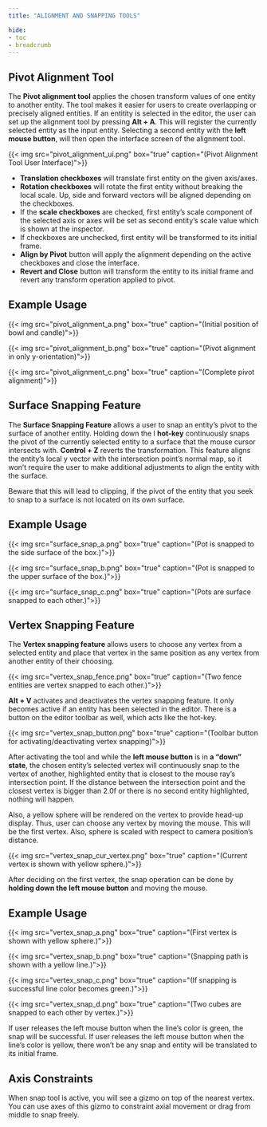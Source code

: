 ```yaml
---
title: "ALIGNMENT AND SNAPPING TOOLS"

hide:
- toc
- breadcrumb
---
```


## Pivot Alignment Tool

The **Pivot alignment tool** applies the chosen transform values of one entity to another entity. The tool makes it easier for users to create overlapping or precisely aligned entities. If an entitity is selected in the editor, the user can set up the alignment tool by pressing **Alt + A**. This will register the currently selected entity as the input entity. Selecting a second entity with the **left mouse button**, will then open the interface screen of the alignment tool.

{{< img src="pivot_alignment_ui.png" box="true" caption="(Pivot Alignment Tool User Interface)">}}

* **Translation checkboxes** will translate first entity on the given axis/axes.
* **Rotation checkboxes** will rotate the first entity without breaking the local scale. Up, side and forward vectors will be aligned depending on the checkboxes.
* If the **scale checkboxes** are checked, first entity’s scale component of the selected axis or axes will be set as second entity’s scale value which is shown at the inspector.
* If checkboxes are unchecked, first entity will be transformed to its initial frame.
* **Align by Pivot** button will apply the alignment depending on the active checkboxes and close the interface.
* **Revert and Close** button will transform the entity to its initial frame and revert any transform operation applied to pivot.

## Example Usage

{{< img src="pivot_alignment_a.png" box="true" caption="(Initial position of bowl and candle)">}}

{{< img src="pivot_alignment_b.png" box="true" caption="(Pivot alignment in only y-orientation)">}}

{{< img src="pivot_alignment_c.png" box="true" caption="(Complete pivot alignment)">}}

## Surface Snapping Feature

The **Surface Snapping Feature** allows a user to snap an entity’s pivot to the surface of another entity. Holding down the I **hot-key** continuously snaps the pivot of the currently selected entity to a surface that the mouse cursor intersects with. **Control + Z** reverts the transformation. This feature aligns the entity’s local y vector with the intersection point’s normal map, so it won’t require the user to make additional adjustments to align the entity with the surface.

Beware that this will lead to clipping, if the pivot of the entity that you seek to snap to a surface is not located on its own surface.

## Example Usage

{{< img src="surface_snap_a.png" box="true" caption="(Pot is snapped to the side surface of the box.)">}}

{{< img src="surface_snap_b.png" box="true" caption="(Pot is snapped to the upper surface of the box.)">}}

{{< img src="surface_snap_c.png" box="true" caption="(Pots are surface snapped to each other.)">}}

## Vertex Snapping Feature

The **Vertex snapping feature** allows users to choose any vertex from a selected entity and place that vertex in the same position as any vertex from another entity of their choosing.

{{< img src="vertex_snap_fence.png" box="true" caption="(Two fence entities are vertex snapped to each other.)">}}

**Alt + V** activates and deactivates the vertex snapping feature. It only becomes active if an entity has been selected in the editor. There is a button on the editor toolbar as well, which acts like the hot-key.

{{< img src="vertex_snap_button.png" box="true" caption="(Toolbar button for activating/deactivating vertex snapping)">}}

After activating the tool and while the **left mouse button** is in **a “down” state**, the chosen entity’s selected vertex will continuously snap to the vertex of another, highlighted entity that is closest to the mouse ray’s intersection point. If the distance between the intersection point and the closest vertex is bigger than 2.0f or there is no second entity highlighted, nothing will happen.

Also, a yellow sphere will be rendered on the vertex to provide head-up display. Thus, user can choose any vertex by moving the mouse. This will be the first vertex. Also, sphere is scaled with respect to camera position’s distance.

{{< img src="vertex_snap_cur_vertex.png" box="true" caption="(Current vertex is shown with yellow sphere.)">}}

After deciding on the first vertex, the snap operation can be done by **holding down the left mouse button** and moving the mouse.

## Example Usage 

{{< img src="vertex_snap_a.png" box="true" caption="(First vertex is shown with yellow sphere.)">}}

{{< img src="vertex_snap_b.png" box="true" caption="(Snapping path is shown with a yellow line.)">}}

{{< img src="vertex_snap_c.png" box="true" caption="(If snapping is successful line color becomes green.)">}}

{{< img src="vertex_snap_d.png" box="true" caption="(Two cubes are snapped to each other by vertex.)">}}

If user releases the left mouse button when the line’s color is green, the snap will be successful. If user releases the left mouse button when the line’s color is yellow, there won’t be any snap and entity will be translated to its initial frame.

## Axis Constraints

When snap tool is active, you will see a gizmo on top of the nearest vertex. You can use axes of this gizmo to constraint axial movement or drag from middle to snap freely.
